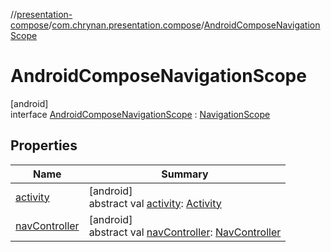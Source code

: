 //[presentation-compose](../../../index.md)/[com.chrynan.presentation.compose](../index.md)/[AndroidComposeNavigationScope](index.md)

# AndroidComposeNavigationScope

[android]\
interface [AndroidComposeNavigationScope](index.md) : [NavigationScope](../../../../presentation-core/presentation-core/com.chrynan.presentation/-navigation-scope/index.md)

## Properties

| Name | Summary |
|---|---|
| [activity](activity.md) | [android]<br>abstract val [activity](activity.md): [Activity](https://developer.android.com/reference/kotlin/android/app/Activity.html) |
| [navController](nav-controller.md) | [android]<br>abstract val [navController](nav-controller.md): [NavController](https://developer.android.com/reference/kotlin/androidx/navigation/NavController.html) |
